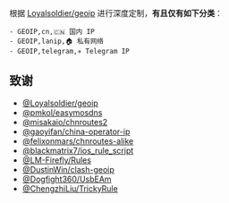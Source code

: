 根据 [Loyalsoldier/geoip](https://github.com/Loyalsoldier/geoip) 进行深度定制，**有且仅有如下分类**：
```
- GEOIP,cn,🇨🇳 国内 IP
- GEOIP,lanip,🏠 私有网络
- GEOIP,telegram,✈️ Telegram IP
```
## 致谢

- [@Loyalsoldier/geoip](https://github.com/Loyalsoldier/geoip)
- [@pmkol/easymosdns](https://github.com/pmkol/easymosdns)
- [@misakaio/chnroutes2](https://github.com/misakaio/chnroutes2)
- [@gaoyifan/china-operator-ip](https://github.com/gaoyifan/china-operator-ip)
- [@felixonmars/chnroutes-alike](https://github.com/felixonmars/chnroutes-alike)
- [@blackmatrix7/ios_rule_script](https://github.com/blackmatrix7/ios_rule_script)
- [@LM-Firefly/Rules](https://github.com/LM-Firefly/Rules)
- [@DustinWin/clash-geoip](https://github.com/DustinWin/clash-geoip)
- [@Dogfight360/UsbEAm](https://github.com/dogfight360/UsbEAm)
- [@ChengzhiLiu/TrickyRule](https://github.com/ChengzhiLiu/TrickyRule)
